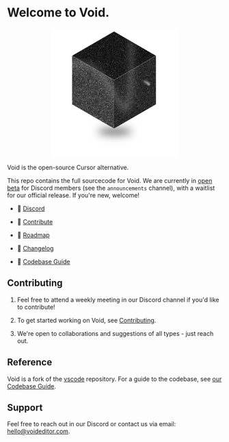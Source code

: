 # Welcome to Void.

<div align="center">
	<img
		src="./src/vs/workbench/browser/parts/editor/media/slice_of_void.png"
	 	alt="Void Welcome"
		width="300"
	 	height="300"
	/>
</div>

Void is the open-source Cursor alternative.

This repo contains the full sourcecode for Void. We are currently in [open beta](https://voideditor.com/email) for Discord members (see the `announcements` channel), with a waitlist for our official release. If you're new, welcome!

- 👋 [Discord](https://discord.gg/RSNjgaugJs)

- 🔨 [Contribute](https://github.com/voideditor/void/blob/main/HOW_TO_CONTRIBUTE.md)

- 🚙 [Roadmap](https://github.com/orgs/voideditor/projects/2)

- 📝 [Changelog](https://voideditor.com/changelog)

- 🧭 [Codebase Guide](https://github.com/voideditor/void/blob/main/VOID_CODEBASE_GUIDE.md)

## Contributing

1. Feel free to attend a weekly meeting in our Discord channel if you'd like to contribute!

2. To get started working on Void, see [Contributing](https://github.com/voideditor/void/blob/main/HOW_TO_CONTRIBUTE.md).

3. We're open to collaborations and suggestions of all types - just reach out.


## Reference

Void is a fork of the [vscode](https://github.com/microsoft/vscode) repository. For a guide to the codebase, see [our Codebase Guide](https://github.com/voideditor/void/blob/main/VOID_CODEBASE_GUIDE.md).

## Support
Feel free to reach out in our Discord or contact us via email: hello@voideditor.com.
